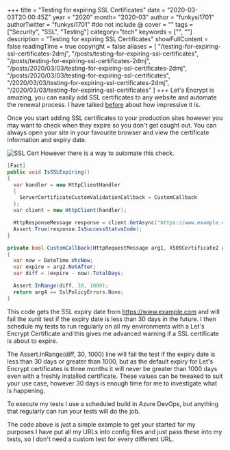 +++
title = "Testing for expiring SSL Certificates"
date = "2020-03-03T20:00:45Z"
year = "2020"
month= "2020-03"
author = "funkysi1701"
authorTwitter = "funkysi1701" #do not include @
cover = ""
tags = ["Security", "SSL", "Testing"]
category="tech"
keywords = ["", ""]
description =  "Testing for expiring SSL Certificates"
showFullContent = false
readingTime = true
copyright = false
aliases = [
    "/testing-for-expiring-ssl-certificates-2dmj",
    "/posts/testing-for-expiring-ssl-certificates",
    "/posts/testing-for-expiring-ssl-certificates-2dmj",
    "/posts/2020/03/03/testing-for-expiring-ssl-certificates-2dmj",
    "/posts/2020/03/03/testing-for-expiring-ssl-certificates",
    "/2020/03/03/testing-for-expiring-ssl-certificates-2dmj",
    "/2020/03/03/testing-for-expiring-ssl-certificates"
]
+++
Let's Encrypt is amazing, you can easily add SSL certificates to any website and automate the renewal process. I have talked [before](https://www.funkysi1701.com/posts/let-s-encrypt-is-awesome-3f5j/) about how impressive it is.

Once you start adding SSL certificates to your production sites however you may want to check when they expire so you don't get caught out. You can always open your site in your favourite browser and view the certificate information and expiry date.

![SSL Cert](/images/2020/jb78re4fmm1ofx81f3mu.jpg)
However there is a way to automate this check.

```csharp
[Fact]
public void IsSSLExpiring()
{               
  var handler = new HttpClientHandler
  {
    ServerCertificateCustomValidationCallback = CustomCallback
  };
  var client = new HttpClient(handler);

  HttpResponseMessage response = client.GetAsync("https://www.example.com").GetAwaiter().GetResult();
  Assert.True(response.IsSuccessStatusCode);
}

private bool CustomCallback(HttpRequestMessage arg1, X509Certificate2 arg2, X509Chain arg3, SslPolicyErrors arg4)
{
  var now = DateTime.UtcNow;
  var expire = arg2.NotAfter;
  var diff = (expire - now).TotalDays;

  Assert.InRange(diff, 30, 1000);
  return arg4 == SslPolicyErrors.None;
}
```

This code gets the SSL expiry date from https://www.example.com and will fail the  xunit test if the expiry date is less than 30 days in the future. I then schedule my tests to run regularly on all my environments with a Let's Encrypt Certificate and this gives me advanced warning if a SSL certificate is about to expire.

The Assert.InRange(diff, 30, 1000) line will fail the test if the expiry date is less than 30 days or greater than 1000, but as the default expiry for Let's Encrypt certificates is three months it will never be greater than 1000 days even with a freshly installed certificate. These values can be tweaked to suit your use case, however 30 days is enough time for me to investigate what is happening.

To execute my tests I use a scheduled build in Azure DevOps, but anything that regularly can run your tests will do the job.

The code above is just a simple example to get your started for my purposes I have put all my URLs into config files and just pass these into my tests, so I don't need a custom test for every different URL.
